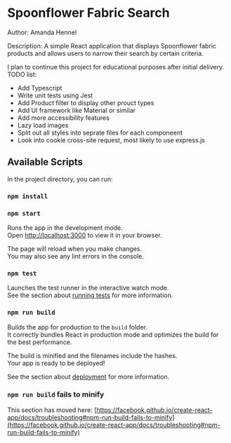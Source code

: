 # Spoonflower Fabric Search

Author: Amanda Hennel

Description: A simple React application that displays Spoonflower fabric products and allows users to narrow their search by certain criteria.

I plan to continue this project for educational purposes after initial delivery. TODO list:

- Add Typescript
- Write unit tests using Jest
- Add Product filter to display other prouct types
- Add UI framework like Material or similar
- Add more accessibility features
- Lazy load images
- Split out all styles into seprate files for each componeent
- Look into cookie cross-site request, most likely to use express.js

## Available Scripts

In the project directory, you can run:

### `npm install`

### `npm start`

Runs the app in the development mode.\
Open [http://localhost:3000](http://localhost:3000) to view it in your browser.

The page will reload when you make changes.\
You may also see any lint errors in the console.

### `npm test`

Launches the test runner in the interactive watch mode.\
See the section about [running tests](https://facebook.github.io/create-react-app/docs/running-tests) for more information.

### `npm run build`

Builds the app for production to the `build` folder.\
It correctly bundles React in production mode and optimizes the build for the best performance.

The build is minified and the filenames include the hashes.\
Your app is ready to be deployed!

See the section about [deployment](https://facebook.github.io/create-react-app/docs/deployment) for more information.

### `npm run build` fails to minify

This section has moved here: [https://facebook.github.io/create-react-app/docs/troubleshooting#npm-run-build-fails-to-minify](https://facebook.github.io/create-react-app/docs/troubleshooting#npm-run-build-fails-to-minify)

